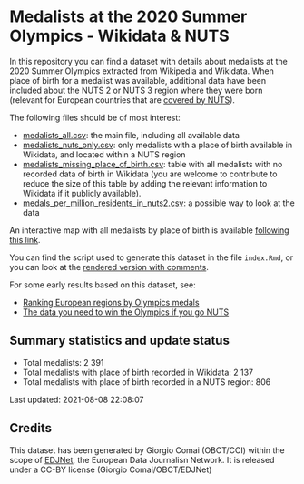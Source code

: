 
<!-- README.md is generated from README.Rmd. Please edit that file -->

# Medalists at the 2020 Summer Olympics - Wikidata & NUTS

<!-- badges: start -->

<!-- badges: end -->

In this repository you can find a dataset with details about medalists
at the 2020 Summer Olympics extracted from Wikipedia and Wikidata. When
place of birth for a medalist was available, additional data have been
included about the NUTS 2 or NUTS 3 region where they were born
(relevant for European countries that are [covered by
NUTS](https://ec.europa.eu/eurostat/web/nuts/nuts-maps)).

The following files should be of most interest:

  - [medalists\_all.csv](medalists_all.csv): the main file, including
    all available data
  - [medalists\_nuts\_only.csv](medalists_nuts_only.csv): only medalists
    with a place of birth available in Wikidata, and located within a
    NUTS region
  - [medalists\_missing\_place\_of\_birth.csv](medalists_missing_place_of_birth.csv):
    table with all medalists with no recorded data of birth in Wikidata
    (you are welcome to contribute to reduce the size of this table by
    adding the relevant information to Wikidata if it publicly
    available).
  - [medals\_per\_million\_residents\_in\_nuts2.csv](medals_per_million_residents_in_nuts2.csv):
    a possible way to look at the data

An interactive map with all medalists by place of birth is available
[following this
link](https://edjnet.github.io/olympics2020nuts/medalists_map.html).

You can find the script used to generate this dataset in the file
`index.Rmd`, or you can look at the [rendered version with
comments](https://edjnet.github.io/olympics2020nuts/).

For some early results based on this dataset, see:

  - [Ranking European regions by Olympics
    medals](https://www.europeandatajournalism.eu/eng/News/Data-news/Ranking-European-regions-by-Olympics-medals)
  - [The data you need to win the Olympics if you go
    NUTS](https://medium.com/european-data-journalism-network/the-data-you-need-to-win-the-olympics-if-you-go-nuts-6d03b9df34e6)

## Summary statistics and update status

  - Total medalists: 2 391
  - Total medalists with place of birth recorded in Wikidata: 2 137
  - Total medalists with place of birth recorded in a NUTS region: 806

Last updated: 2021-08-08 22:08:07

## Credits

This dataset has been generated by Giorgio Comai (OBCT/CCI) within the
scope of [EDJNet](europeandatajournalism.eu/), the European Data
Journalisn Network. It is released under a CC-BY license (Giorgio
Comai/OBCT/EDJNet)
